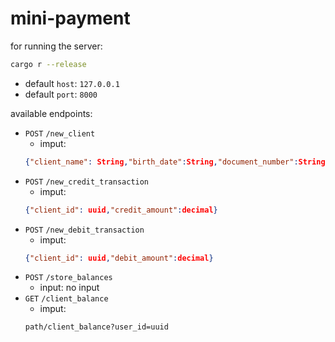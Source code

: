 # mini-payment

for running the server:

```bash
cargo r --release
```

 - default `host`: `127.0.0.1`
 - default `port`: `8000`

available endpoints:

 - `POST` `/new_client`
   - imput:
    ```json
    {"client_name": String,"birth_date":String,"document_number":String,"country":"String"}
    ```
 - `POST` `/new_credit_transaction`
   - imput:
    ```json
    {"client_id": uuid,"credit_amount":decimal}
    ```
 - `POST` `/new_debit_transaction`
   - imput:
    ```json
    {"client_id": uuid,"debit_amount":decimal}
    ```
 - `POST` `/store_balances`
   - input: no input
 - `GET`  `/client_balance`
   - imput:
    ```bash
    path/client_balance?user_id=uuid
    ```
